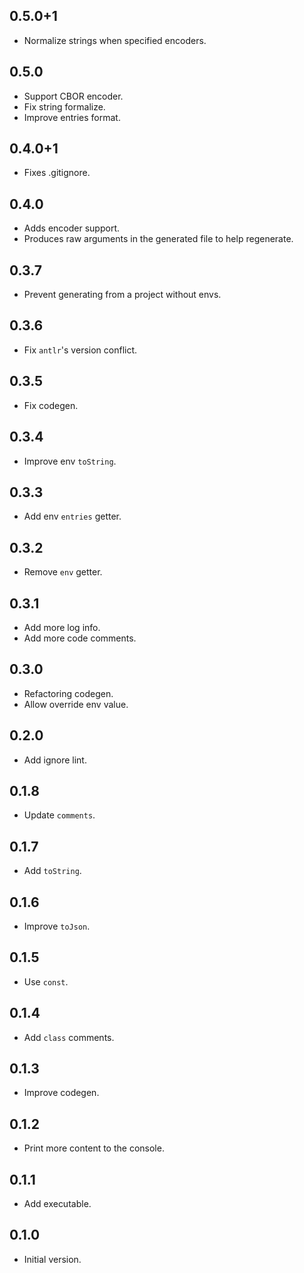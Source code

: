 ## 0.5.0+1

- Normalize strings when specified encoders.

## 0.5.0

- Support CBOR encoder.
- Fix string formalize.
- Improve entries format.

## 0.4.0+1

- Fixes .gitignore.

## 0.4.0

- Adds encoder support.
- Produces raw arguments in the generated file to help regenerate.

## 0.3.7

- Prevent generating from a project without envs.

## 0.3.6

- Fix `antlr`'s version conflict.

## 0.3.5

- Fix codegen.

## 0.3.4

- Improve env `toString`.

## 0.3.3

- Add env `entries` getter.

## 0.3.2

- Remove `env` getter.

## 0.3.1

- Add more log info.
- Add more code comments.

## 0.3.0

- Refactoring codegen.
- Allow override env value.

## 0.2.0

- Add ignore lint.

## 0.1.8

- Update `comments`.

## 0.1.7

- Add `toString`.

## 0.1.6

- Improve `toJson`.

## 0.1.5

- Use `const`.

## 0.1.4

- Add `class` comments.

## 0.1.3

- Improve codegen.

## 0.1.2

- Print more content to the console.

## 0.1.1

- Add executable.

## 0.1.0

- Initial version.

